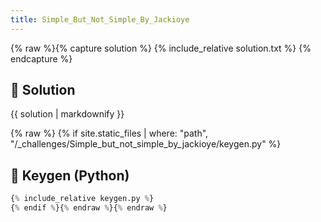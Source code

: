 ```yaml
---
title: Simple_But_Not_Simple_By_Jackioye
---
```


{% raw %}{% capture solution %}
{% include_relative solution.txt %}
{% endcapture %}

## 📝 Solution

{{ solution | markdownify }}

{% raw %}
{% if site.static_files | where: "path", "/_challenges/Simple_but_not_simple_by_jackioye/keygen.py" %}
## 🔑 Keygen (Python)

```py
{% include_relative keygen.py %}
{% endif %}{% endraw %}{% endraw %}

